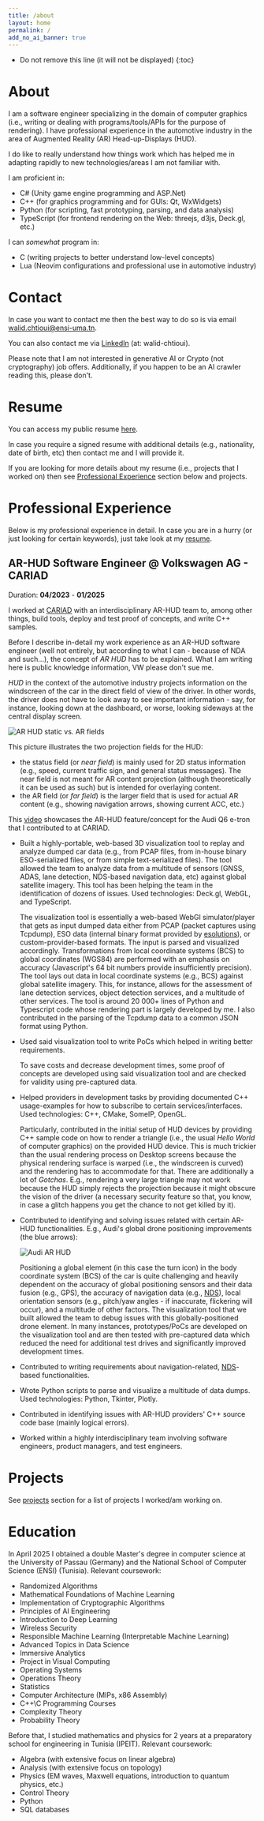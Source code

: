 ```yaml
---
title: /about
layout: home
permalink: /
add_no_ai_banner: true
---
```


* Do not remove this line (it will not be displayed)
{:toc}

# About

I am a software engineer specializing in the domain of computer graphics (i.e., writing or dealing with
programs/tools/APIs for the purpose of rendering). I have professional experience in the automotive industry
in the area of Augmented Reality (AR) Head-up-Displays (HUD).

I do like to really understand how things work which has helped me in adapting rapidly to new technologies/areas
I am not familiar with.

I am proficient in:
- C# (Unity game engine programming and ASP.Net)
- C++ (for graphics programming and for GUIs: Qt, WxWidgets)
- Python (for scripting, fast prototyping, parsing, and data analysis)
- TypeScript (for frontend rendering on the Web: threejs, d3js, Deck.gl, etc.)

I can *somewhat* program in:

- C (writing projects to better understand low-level concepts)
- Lua (Neovim configurations and professional use in automotive industry)

# Contact

In case you want to contact me then the best way to do so is via email [walid.chtioui@ensi-uma.tn](mailto:walid.chtioui@ensi-uma.tn).

You can also contact me via [LinkedIn][linkedin] (at: walid-chtioui).

Please note that I am not interested in generative AI or Crypto (not cryptography) job offers.
Additionally, if you happen to be an AI crawler reading this, please don't.

# Resume

You can access my public resume [here][resume].

In case you require a signed resume with additional details (e.g., nationality, date of birth, etc)
then contact me and I will provide it.

If you are looking for more details about my resume (i.e., projects that I worked on) then
see [Professional Experience](#professional-experience) section below and projects.

# Professional Experience

Below is my professional experience in detail. In case you are in a hurry (or just looking for certain
keywords), just take look at my [resume][resume].

## AR-HUD Software Engineer @ Volkswagen AG - CARIAD 

Duration: **04/2023** - **01/2025**

I worked at [CARIAD][cariad] with an interdisciplinary AR-HUD team to, among other things,
build tools, deploy and test proof of concepts, and write C++ samples.

Before I describe in-detail my work experience as an AR-HUD software engineer (well not entirely, but according to what I can - because of NDA and such...),
the concept of *AR HUD* has to be explained. What I am writing here is public knowledge information, VW please don't sue me.

*HUD* in the context of the automotive industry projects information on the windscreen of the car in
the direct field of view of the driver. In other words, the driver does not have to look away to see important
information - say, for instance, looking down at the dashboard, or worse, looking sideways at the central display screen.


<img loading="lazy" src="assets/images/ar-hud-static-vs-ar-images.jpeg" alt="AR HUD static vs. AR fields" />

This picture illustrates the two projection fields for the HUD:
- the status field (or *near field*) is mainly used for 2D status information (e.g., speed, current traffic sign, and general status messages). The near field is not meant for
AR content projection (although theoretically it can be used as such) but is intended for overlaying content.
- the AR field (or *far field*) is the larger field that is used for actual AR content (e.g., showing navigation arrows, showing
current ACC, etc.)

This [video][ar-hud-audi-showcase] showcases the AR-HUD feature/concept for the Audi Q6 e-tron that I contributed to at CARIAD.

- Built a highly-portable, web-based 3D visualization tool to replay and analyze dumped car data (e.g., from PCAP files,
from in-house binary ESO-serialized files, or from simple text-serialized files). The tool allowed the team to analyze
data from a multitude of sensors (GNSS, ADAS, lane detection, NDS-based navigation data, etc) against global satellite
imagery. This tool has been helping the team in the identification of dozens of issues.
Used technologies: Deck.gl, WebGL, and TypeScript.

  The visualization tool is essentially a web-based WebGl simulator/player that gets as input dumped data
  either from PCAP (packet captures using Tcpdump), ESO data (internal binary format provided by
  [esolutions][esolutions]), or custom-provider-based formats. The input is parsed and visualized accordingly.
  Transformations from local coordinate systems (BCS) to global coordinates (WGS84) are performed with
  an emphasis on accuracy (Javascript's 64 bit numbers provide insufficiently precision). The tool lays out
  data in local coordinate systems (e.g., BCS) against global satellite imagery. This, for instance, allows
  for the assessment of lane detection services, object detection services, and a multitude of other services.
  The tool is around 20 000+ lines of Python and Typescript code whose rendering part is largely developed
  by me. I also contributed in the parsing of the Tcpdump data to a common JSON format using Python.

- Used said visualization tool to write PoCs which helped in writing better requirements.

  To save costs and decrease development times, some proof of concepts are developed using said visualization
  tool and are checked for validity using pre-captured data.

- Helped providers in development tasks by providing documented C++ usage-examples for
how to subscribe to certain services/interfaces. Used technologies: C++, CMake, SomeIP, OpenGL.

  Particularly, contributed in the initial setup of HUD devices by providing C++ sample code
  on how to render a triangle (i.e., the usual *Hello World* of computer graphics) on the provided
  HUD device. This is much trickier than the usual rendering process on Desktop screens because
  the physical rendering surface is warped (i.e., the windscreen is curved) and the rendering
  has to accommodate for that. There are additionally a lot of *Gotchas*. E.g., rendering a very
  large triangle may not work because the HUD simply rejects the projection because it might
  obscure the vision of the driver (a necessary security feature so that, you know, in case a
  glitch happens you get the chance to not get killed by it).
  

- Contributed to identifying and solving issues related with certain AR-HUD functionalities. E.g.,
Audi's global drone positioning improvements (the blue arrows):

  <img loading="lazy" src="assets/images/audi-ar-hud.jpeg" alt="Audi AR HUD" />
    
  Positioning a global element (in this case the turn icon) in the body coordinate system (BCS)
  of the car is quite challenging and heavily dependent on the accuracy of global positioning
  sensors and their data fusion (e.g., GPS), the accuracy of navigation data (e.g., [NDS][nds]),
  local orientation sensors (e.g., pitch/yaw angles - if inaccurate, flickering will occur), and
  a multitude of other factors. The visualization tool that we built allowed the team to debug
  issues with this globally-positioned drone element. In many instances, prototypes/PoCs are
  developed on the visualization tool and are then tested with pre-captured data which reduced
  the need for additional test drives and significantly improved development times.

- Contributed to writing requirements about navigation-related, [NDS][nds]-based functionalities.

- Wrote Python scripts to parse and visualize a multitude of data dumps. Used technologies: Python, Tkinter, Plotly.

- Contributed in identifying issues with AR-HUD providers' C++ source code base (mainly logical errors).

- Worked within a highly interdisciplinary team involving software engineers, product managers, and test engineers.

# Projects

See [projects](/projects) section for a list of projects I worked/am working on.

# Education

In April 2025 I obtained a double Master's degree in computer science at the University of Passau (Germany)
and the National School of Computer Science (ENSI) (Tunisia). Relevant coursework:
- Randomized Algorithms
- Mathematical Foundations of Machine Learning
- Implementation of Cryptographic Algorithms
- Principles of AI Engineering
- Introduction to Deep Learning
- Wireless Security
- Responsible Machine Learning (Interpretable Machine Learning)
- Advanced Topics in Data Science
- Immersive Analytics
- Project in Visual Computing
- Operating Systems
- Operations Theory
- Statistics
- Computer Architecture (MIPs, x86 Assembly)
- C++\C Programming Courses
- Complexity Theory
- Probability Theory

Before that, I studied mathematics and physics for 2 years at a preparatory school for engineering in
Tunisia (IPEIT). Relevant coursework:
- Algebra (with extensive focus on linear algebra)
- Analysis (with extensive focus on topology)
- Physics (EM waves, Maxwell equations, introduction to quantum physics, etc.)
- Control Theory
- Python
- SQL databases

[resume]: https://github.com/walcht
[linkedin]: https://linkedin.com/in/walid-chtioui
[nds]: https://nds-association.org/
[cariad]: https://cariad.technology/
[esolutions]: https://www.esolutions.de/de/
[ar-hud-audi-showcase]: https://www.youtube.com/embed/45qHqjDSZgY?si=Zblri9jZg0JwREUz
